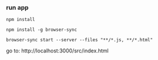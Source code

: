 ### run app

```
npm install

npm install -g browser-sync

browser-sync start --server --files "**/*.js, **/*.html"
```

go to: http://localhost:3000/src/index.html